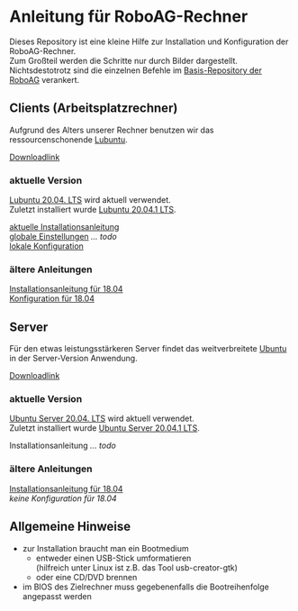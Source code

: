 # Anleitung für RoboAG-Rechner

Dieses Repository ist eine kleine Hilfe zur Installation und Konfiguration der RoboAG-Rechner. \
Zum Großteil werden die Schritte nur durch Bilder dargestellt. \
Nichtsdestotrotz sind die einzelnen Befehle im [Basis-Repository der RoboAG](https://github.com/RoboAG/bash_roboag) verankert.

## Clients (Arbeitsplatzrechner)

Aufgrund des Alters unserer Rechner benutzen wir das ressourcenschonende [Lubuntu](https://de.wikipedia.org/wiki/Lubuntu).

[Downloadlink](https://lubuntu.me/downloads/)

### aktuelle Version
[Lubuntu 20.04. LTS](https://cdimage.ubuntu.com/lubuntu/releases/20.04/release/) wird aktuell verwendet. \
Zuletzt installiert wurde [Lubuntu 20.04.1 LTS](https://cdimage.ubuntu.com/lubuntu/releases/20.04.1/release/lubuntu-20.04.1-desktop-amd64.iso).

[aktuelle Installationsanleitung](20.04/client_install/README.md) \
[globale Einstellungen](20.04/client_setup/README.md) _... todo_ \
[lokale Konfiguration](20.04/client_config/README.md)

### ältere Anleitungen

[Installationsanleitung für 18.04](18.04/client_install/README.md) \
[Konfiguration für 18.04](18.04/client_setup/README.md)

## Server
Für den etwas leistungsstärkeren Server findet das weitverbreitete [Ubuntu](https://de.wikipedia.org/wiki/Ubuntu) in der Server-Version Anwendung.

[Downloadlink](https://www.ubuntu.com/download/server)

### aktuelle Version
[Ubuntu Server 20.04. LTS](https://cdimage.ubuntu.com/ubuntu/releases/20.04/release/) wird aktuell verwendet. \
Zuletzt installiert wurde [Ubuntu Server 20.04.1 LTS](https://cdimage.ubuntu.com/ubuntu/releases/20.04/release/ubuntu-20.04.1-live-server-arm64.iso).

Installationsanleitung _... todo_

### ältere Anleitungen
[Installationsanleitung für 18.04](18.04/server_install/README.md) \
_keine Konfiguration für 18.04_

## Allgemeine Hinweise
* zur Installation braucht man ein Bootmedium
    * entweder einen USB-Stick umformatieren \
      (hilfreich unter Linux ist z.B. das Tool usb-creator-gtk)
    * oder eine CD/DVD brennen
* im BIOS des Zielrechner muss gegebenenfalls die Bootreihenfolge
  angepasst werden
